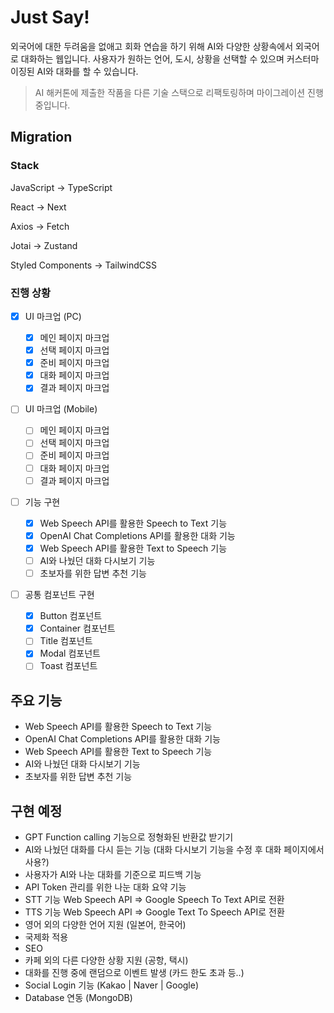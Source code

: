 # Just Say!

외국어에 대한 두려움을 없애고 회화 연습을 하기 위해 AI와 다양한 상황속에서 외국어로 대화하는 웹입니다. 사용자가 원하는 언어, 도시, 상황을 선택할 수 있으며 커스터마이징된 AI와 대화를 할 수 있습니다.

> AI 해커톤에 제출한 작품을 다른 기술 스택으로 리팩토링하며 마이그레이션 진행 중입니다.

## Migration

### Stack

JavaScript -> TypeScript

React -> Next

Axios -> Fetch

Jotai -> Zustand

Styled Components -> TailwindCSS

### 진행 상황

- [x] UI 마크업 (PC)

  - [x] 메인 페이지 마크업
  - [x] 선택 페이지 마크업
  - [x] 준비 페이지 마크업
  - [x] 대화 페이지 마크업
  - [x] 결과 페이지 마크업

- [ ] UI 마크업 (Mobile)

  - [ ] 메인 페이지 마크업
  - [ ] 선택 페이지 마크업
  - [ ] 준비 페이지 마크업
  - [ ] 대화 페이지 마크업
  - [ ] 결과 페이지 마크업

- [ ] 기능 구현

  - [x] Web Speech API를 활용한 Speech to Text 기능
  - [x] OpenAI Chat Completions API를 활용한 대화 기능
  - [x] Web Speech API를 활용한 Text to Speech 기능
  - [ ] AI와 나눴던 대화 다시보기 기능
  - [ ] 초보자를 위한 답변 추천 기능

- [ ] 공통 컴포넌트 구현

  - [x] Button 컴포넌트
  - [x] Container 컴포넌트
  - [ ] Title 컴포넌트
  - [x] Modal 컴포넌트
  - [ ] Toast 컴포넌트

## 주요 기능

- Web Speech API를 활용한 Speech to Text 기능
- OpenAI Chat Completions API를 활용한 대화 기능
- Web Speech API를 활용한 Text to Speech 기능
- AI와 나눴던 대화 다시보기 기능
- 초보자를 위한 답변 추천 기능

## 구현 예정

- GPT Function calling 기능으로 정형화된 반환값 받기기
- AI와 나눴던 대화를 다시 듣는 기능 (대화 다시보기 기능을 수정 후 대화 페이지에서 사용?)
- 사용자가 AI와 나눈 대화를 기준으로 피드백 기능
- API Token 관리를 위한 나눈 대화 요약 기능
- STT 기능 Web Speech API => Google Speech To Text API로 전환
- TTS 기능 Web Speech API => Google Text To Speech API로 전환
- 영어 외의 다양한 언어 지원 (일본어, 한국어)
- 국제화 적용
- SEO
- 카페 외의 다른 다양한 상황 지원 (공항, 택시)
- 대화를 진행 중에 랜덤으로 이벤트 발생 (카드 한도 초과 등..)
- Social Login 기능 (Kakao | Naver | Google)
- Database 연동 (MongoDB)
